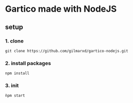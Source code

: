 # Gartico made with NodeJS

## setup
### 1. clone
```git clone https://github.com/gilmarxd/gartico-nodejs.git```
### 2. install packages
```npm install```
### 3. init
```ǹpm start```